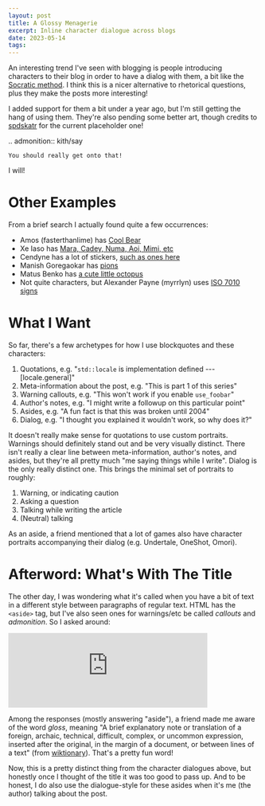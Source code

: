 ```yaml
---
layout: post
title: A Glossy Menagerie
excerpt: Inline character dialogue across blogs
date: 2023-05-14
tags:
---
```


An interesting trend I've seen with blogging is people introducing characters to their blog in order to have a dialog with them, a bit like the [Socratic method].
I think this is a nicer alternative to rhetorical questions, plus they make the posts more interesting!

[Socratic method]: https://en.wikipedia.org/wiki/Socratic_method

I added support for them a bit under a year ago, but I'm still getting the hang of using them.
They're also pending some better art, though credits to [spdskatr] for the current placeholder one!

[spdskatr]: https://violetteahouse.com/

.. admonition:: kith/say

	You should really get onto that!

I will!

# Other Examples

From a brief search I actually found quite a few occurrences:

- Amos (fasterthanlime) has [Cool Bear](https://fasterthanli.me/articles/the-bottom-emoji-breaks-rust-analyzer#exploring-utf-8-and-utf-16-with-rust)
- Xe Iaso has [Mara, Cadey, Numa, Aoi, Mimi, etc](https://xeiaso.net/characters)
- Cendyne has a lot of stickers, [such as ones here](https://cendyne.dev/topics/canonicalization.html)
- Manish Goregaokar has [pions](https://manishearth.github.io/blog/2022/08/03/colophon-waiter-there-are-pions-in-my-blog-post/)
- Matus Benko has [a cute little octopus](https://primamateria.github.io/blog/neovim-nix/)
- Not quite characters, but Alexander Payne (myrrlyn) uses [ISO 7010 signs](https://myrrlyn.net/blog)

# What I Want

So far, there's a few archetypes for how I use blockquotes and these characters:

1. Quotations, e.g. "`std::locale` is implementation defined --- \[locale.general\]"
2. Meta-information about the post, e.g. "This is part 1 of this series"
3. Warning callouts, e.g. "This won't work if you enable `use_foobar`"
4. Author's notes, e.g. "I might write a followup on this particular point"
5. Asides, e.g. "A fun fact is that this was broken until 2004"
6. Dialog, e.g. "I thought you explained it wouldn't work, so why does it?"

It doesn't really make sense for quotations to use custom portraits.
Warnings should definitely stand out and be very visually distinct.
There isn't really a clear line between meta-information, author's notes, and asides, but they're all pretty much "me saying things while I write".
Dialog is the only really distinct one.
This brings the minimal set of portraits to roughly:

1. Warning, or indicating caution
2. Asking a question
3. Talking while writing the article
4. (Neutral) talking

As an aside, a friend mentioned that a lot of games also have character portraits accompanying their dialog (e.g. Undertale, OneShot, Omori).

# Afterword: What's With The Title

The other day, I was wondering what it's called when you have a bit of text in a different style between paragraphs of regular text.
HTML has the `<aside>` tag, but I've also seen ones for warnings/etc be called *callouts* and *admonition*.
So I asked around:

<iframe src="https://fosstodon.org/@ralismark/110092770799442633/embed" class="mastodon-embed" style="max-width: 100%; border: 0" width="400" allowfullscreen="allowfullscreen"></iframe><script src="https://fosstodon.org/embed.js" async="async"></script>

Among the responses (mostly answering "aside"), a friend made me aware of the word *gloss*, meaning "A brief explanatory note or translation of a foreign, archaic, technical, difficult, complex, or uncommon expression, inserted after the original, in the margin of a document, or between lines of a text" (from [wiktionary]).
That's a pretty fun word!

[wiktionary]: https://en.wiktionary.org/wiki/gloss#English

Now, this is a pretty distinct thing from the character dialogues above, but honestly once I thought of the title it was too good to pass up.
And to be honest, I do also use the dialogue-style for these asides when it's me (the author) talking about the post.
